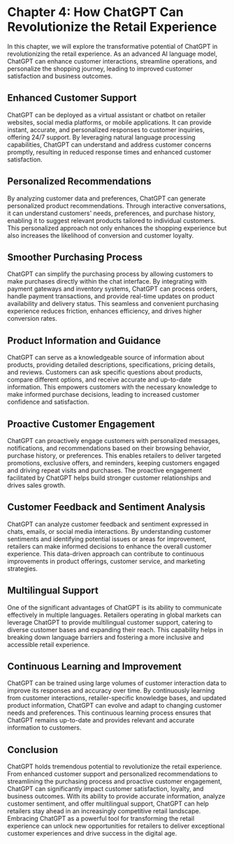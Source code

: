Chapter 4: How ChatGPT Can Revolutionize the Retail Experience
==============================================================

In this chapter, we will explore the transformative potential of ChatGPT in revolutionizing the retail experience. As an advanced AI language model, ChatGPT can enhance customer interactions, streamline operations, and personalize the shopping journey, leading to improved customer satisfaction and business outcomes.

Enhanced Customer Support
-------------------------

ChatGPT can be deployed as a virtual assistant or chatbot on retailer websites, social media platforms, or mobile applications. It can provide instant, accurate, and personalized responses to customer inquiries, offering 24/7 support. By leveraging natural language processing capabilities, ChatGPT can understand and address customer concerns promptly, resulting in reduced response times and enhanced customer satisfaction.

Personalized Recommendations
----------------------------

By analyzing customer data and preferences, ChatGPT can generate personalized product recommendations. Through interactive conversations, it can understand customers' needs, preferences, and purchase history, enabling it to suggest relevant products tailored to individual customers. This personalized approach not only enhances the shopping experience but also increases the likelihood of conversion and customer loyalty.

Smoother Purchasing Process
---------------------------

ChatGPT can simplify the purchasing process by allowing customers to make purchases directly within the chat interface. By integrating with payment gateways and inventory systems, ChatGPT can process orders, handle payment transactions, and provide real-time updates on product availability and delivery status. This seamless and convenient purchasing experience reduces friction, enhances efficiency, and drives higher conversion rates.

Product Information and Guidance
--------------------------------

ChatGPT can serve as a knowledgeable source of information about products, providing detailed descriptions, specifications, pricing details, and reviews. Customers can ask specific questions about products, compare different options, and receive accurate and up-to-date information. This empowers customers with the necessary knowledge to make informed purchase decisions, leading to increased customer confidence and satisfaction.

Proactive Customer Engagement
-----------------------------

ChatGPT can proactively engage customers with personalized messages, notifications, and recommendations based on their browsing behavior, purchase history, or preferences. This enables retailers to deliver targeted promotions, exclusive offers, and reminders, keeping customers engaged and driving repeat visits and purchases. The proactive engagement facilitated by ChatGPT helps build stronger customer relationships and drives sales growth.

Customer Feedback and Sentiment Analysis
----------------------------------------

ChatGPT can analyze customer feedback and sentiment expressed in chats, emails, or social media interactions. By understanding customer sentiments and identifying potential issues or areas for improvement, retailers can make informed decisions to enhance the overall customer experience. This data-driven approach can contribute to continuous improvements in product offerings, customer service, and marketing strategies.

Multilingual Support
--------------------

One of the significant advantages of ChatGPT is its ability to communicate effectively in multiple languages. Retailers operating in global markets can leverage ChatGPT to provide multilingual customer support, catering to diverse customer bases and expanding their reach. This capability helps in breaking down language barriers and fostering a more inclusive and accessible retail experience.

Continuous Learning and Improvement
-----------------------------------

ChatGPT can be trained using large volumes of customer interaction data to improve its responses and accuracy over time. By continuously learning from customer interactions, retailer-specific knowledge bases, and updated product information, ChatGPT can evolve and adapt to changing customer needs and preferences. This continuous learning process ensures that ChatGPT remains up-to-date and provides relevant and accurate information to customers.

Conclusion
----------

ChatGPT holds tremendous potential to revolutionize the retail experience. From enhanced customer support and personalized recommendations to streamlining the purchasing process and proactive customer engagement, ChatGPT can significantly impact customer satisfaction, loyalty, and business outcomes. With its ability to provide accurate information, analyze customer sentiment, and offer multilingual support, ChatGPT can help retailers stay ahead in an increasingly competitive retail landscape. Embracing ChatGPT as a powerful tool for transforming the retail experience can unlock new opportunities for retailers to deliver exceptional customer experiences and drive success in the digital age.
